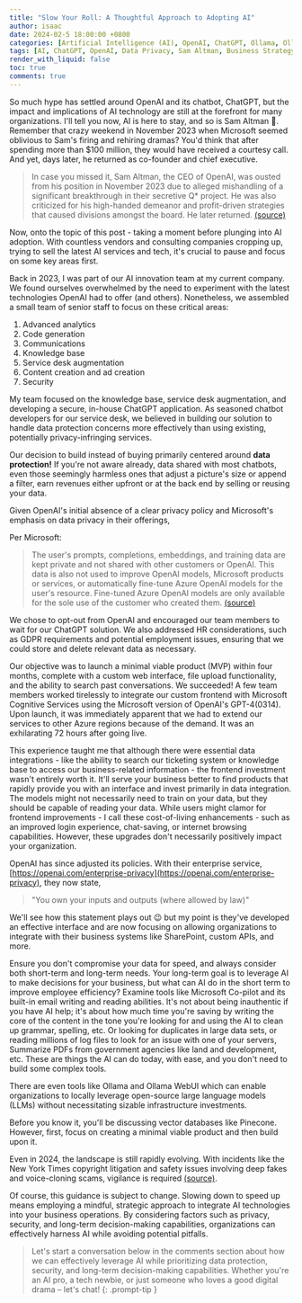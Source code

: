 ```yaml
---
title: "Slow Your Roll: A Thoughtful Approach to Adopting AI"
author: isaac
date: 2024-02-5 18:00:00 +0800
categories: [Artificial Intelligence (AI), OpenAI, ChatGPT, Ollama, Ollama WebUi, Microsoft, Sam Altman, Data Protection, Chatbot Development, Privacy Policies, AI Adoption, HR Considerations, Data Integration, Large Language Models (LLMs)]
tags: [AI, ChatGPT, OpenAI, Data Privacy, Sam Altman, Business Strategy, Chatbot Development, Microsoft Cognitive Services, Minimal Viable Product, Knowledge Base, AI Implementation, Organizational Efficiency, Future of AI, AI Ethics, AI Applications, GDPR, AI in Business, Ollama, Ollama WebUi]
render_with_liquid: false
toc: true
comments: true
---
```


So much hype has settled around OpenAI and its chatbot, ChatGPT, but the impact and implications of AI technology are still at the forefront for many organizations. I'll tell you now, AI is here to stay, and so is Sam Altman 🤣. Remember that crazy weekend in November 2023 when Microsoft seemed oblivious to Sam's firing and rehiring dramas? You'd think that after spending more than $100 million, they would have received a courtesy call. And yet, days later, he returned as co-founder and chief executive.

>In case you missed it, Sam Altman, the CEO of OpenAI, was ousted from his position in November 2023 due to alleged mishandling of a significant breakthrough in their secretive Q* project. He was also criticized for his high-handed demeanor and profit-driven strategies that caused divisions amongst the board. He later returned. [(source)](<https://en.wikipedia.org/wiki/Removal_of_Sam_Altman_from_OpenAI>)

Now, onto the topic of this post - taking a moment before plunging into AI adoption. With countless vendors and consulting companies cropping up, trying to sell the latest AI services and tech, it's crucial to pause and focus on some key areas first.

Back in 2023, I was part of our AI innovation team at my current company. We found ourselves overwhelmed by the need to experiment with the latest technologies OpenAI had to offer (and others). Nonetheless, we assembled a small team of senior staff to focus on these critical areas:

1. Advanced analytics
2. Code generation
3. Communications
4. Knowledge base
5. Service desk augmentation
6. Content creation and ad creation
7. Security

My team focused on the knowledge base, service desk augmentation, and developing a secure, in-house ChatGPT application. As seasoned chatbot developers for our service desk, we believed in building our solution to handle data protection concerns more effectively than using existing, potentially privacy-infringing services. 

Our decision to build instead of buying primarily centered around **data protection!** If you're not aware already, data shared with most chatbots, even those seemingly harmless ones that adjust a picture's size or append a filter, earn revenues either upfront or at the back end by selling or reusing your data. 

Given OpenAI's initial absence of a clear privacy policy and Microsoft's emphasis on data privacy in their offerings, 

Per Microsoft: 
>The user's prompts, completions, embeddings, and training data are kept private and not shared with other customers or OpenAI. This data is also not used to improve OpenAI models, Microsoft products or services, or automatically fine-tune Azure OpenAI models for the user's resource. Fine-tuned Azure OpenAI models are only available for the sole use of the customer who created them. [(source)](https://learn.microsoft.com/en-us/legal/cognitive-services/openai/data-privacy) 

We chose to opt-out from OpenAI and encouraged our team members to wait for our ChatGPT solution. We also addressed HR considerations, such as GDPR requirements and potential employment issues, ensuring that we could store and delete relevant data as necessary. 

Our objective was to launch a minimal viable product (MVP) within four months, complete with a custom web interface, file upload functionality, and the ability to search past conversations. We succeeded! A few team members worked tirelessly to integrate our custom frontend with Microsoft Cognitive Services using the Microsoft version of OpenAI's GPT-4(0314). Upon launch, it was immediately apparent that we had to extend our services to other Azure regions because of the demand. It was an exhilarating 72 hours after going live.

This experience taught me that although there were essential data integrations - like the ability to search our ticketing system or knowledge base to access our business-related information - the frontend investment wasn't entirely worth it. It'll serve your business better to find products that rapidly provide you with an interface and invest primarily in data integration. The models might not necessarily need to train on your data, but they should be capable of reading your data. While users might clamor for frontend improvements - I call these cost-of-living enhancements - such as an improved login experience, chat-saving, or internet browsing capabilities. However, these upgrades don't necessarily positively impact your organization.

OpenAI has since adjusted its policies. With their enterprise service, [https://openai.com/enterprise-privacy](https://openai.com/enterprise-privacy), they now state, 
>"You own your inputs and outputs (where allowed by law)"

We'll see how this statement plays out 😉 but my point is they've developed an effective interface and are now focusing on allowing organizations to integrate with their business systems like SharePoint, custom APIs, and more. 

Ensure you don't compromise your data for speed, and always consider both short-term and long-term needs. Your long-term goal is to leverage AI to make decisions for your business, but what can AI do in the short term to improve employee efficiency? Examine tools like Microsoft Co-pilot and its built-in email writing and reading abilities. It's not about being inauthentic if you have AI help; it's about how much time you're saving by writing the core of the content in the tone you're looking for and using the AI to clean up grammar, spelling, etc. Or looking for duplicates in large data sets, or reading millions of log files to look for an issue with one of your servers, Summarize PDFs from government agencies like land and development, etc. These are things the AI can do today, with ease, and you don't need to build some complex tools.

There are even tools like Ollama and Ollama WebUI which can enable organizations to locally leverage open-source large language models (LLMs) without necessitating sizable infrastructure investments. 

Before you know it, you'll be discussing vector databases like Pinecone. However, first, focus on creating a minimal viable product and then build upon it.

Even in 2024, the landscape is still rapidly evolving. With incidents like the New York Times copyright litigation and safety issues involving deep fakes and voice-cloning scams, vigilance is required [(source)](https://data.berkeley.edu/news/what-experts-are-watching-2024-related-artificial-intelligence).

Of course, this guidance is subject to change. Slowing down to speed up means employing a mindful, strategic approach to integrate AI technologies into your business operations. By considering factors such as privacy, security, and long-term decision-making capabilities, organizations can effectively harness AI while avoiding potential pitfalls.


>Let's start a conversation below in the comments section about how we can effectively leverage AI while prioritizing data protection, security, and long-term decision-making capabilities. Whether you're an AI pro, a tech newbie, or just someone who loves a good digital drama – let's chat!
{: .prompt-tip }